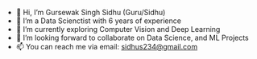 - 👋 Hi, I’m Gursewak Singh Sidhu (Guru/Sidhu)
- 👀 I’m a Data Scienctist with 6 years of experience
- 🌱 I’m currently exploring Computer Vision and Deep Learning
- 💞️ I’m looking forward to collaborate on Data Science, and ML Projects
- 📫 You can reach me via email: sidhus234@gmail.com

<!---
Sidhus234/Sidhus234 is a ✨ special ✨ repository because its `README.md` (this file) appears on your GitHub profile.
You can click the Preview link to take a look at your changes.
--->
